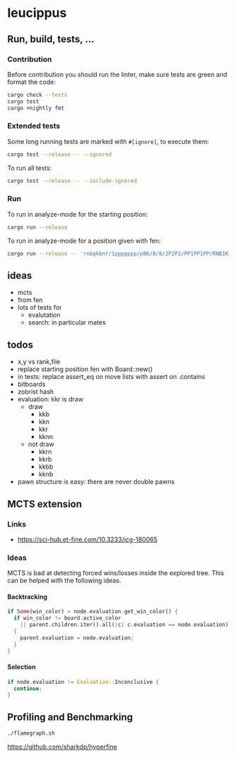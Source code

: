 # leucippus

## Run, build, tests, ...

### Contribution

Before contribution you should run the linter, make sure tests are green and
format the code:

```sh
cargo check --tests
cargo test
cargo +nightly fmt
```

### Extended tests

Some long running tests are marked with `#[ignore]`, to execute them:

```sh
cargo test --release -- --ignored
```

To run all tests:

```sh
cargo test --release -- --include-ignored
```

### Run

To run in analyze-mode for the starting position:

```sh
cargo run --release
```

To run in analyze-mode for a position given with fen:

```sh
cargo run --release -- 'rnbqkbnr/1ppppppp/pB6/8/8/2P2P2/PP1PP1PP/RNB1K1NR b KQkq - 0 1'
```

## ideas

- mcts
- from fen
- lots of tests for
  - evalutation
  - search: in particular mates

## todos

- x,y vs rank,file
- replace starting position fen with Board::new()
- in tests: replace assert_eq on move lists with assert on .contains
- bitboards
- zobrist hash
- evaluation: kkr is draw
  - draw
    - kkb
    - kkn
    - kkr
    - kknn
  - not draw
    - kkrn
    - kkrb
    - kkbb
    - kknb
- pawn structure is easy: there are never double pawns

## MCTS extension

### Links

- https://sci-hub.et-fine.com/10.3233/icg-180065

### Ideas

MCTS is bad at detecting forced wins/losses inside the explored tree. This can
be helped with the following ideas.

#### Backtracking

```rs
if Some(win_color) = node.evaluation.get_win_color() {
  if win_color != board.active_color
    || parent.children.iter().all(|c| c.evaluation == node.evaluation)
  {
    parent.evaluation = node.evaluation;
  }
}
```

#### Selection

```rs
if node.evaluation != Evaluation::Inconclusive {
  continue;
}
```

## Profiling and Benchmarking

```sh
./flamegraph.sh
```

https://github.com/sharkdp/hyperfine
